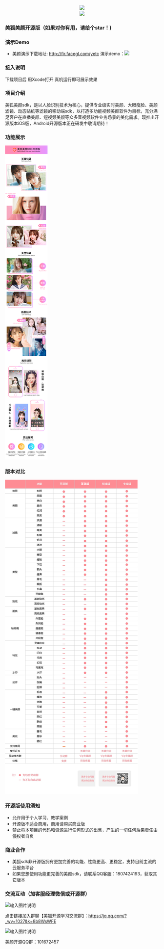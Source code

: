 <div align=center><img src="https://images.gitee.com/uploads/images/2021/0807/140824_628c2001_9236797.png" /></div>
<div align=center><img src="https://images.gitee.com/uploads/images/2021/0807/140839_fa112ac1_9236797.png" /></div>

### 美狐美颜开源版（如果对你有用，请给个star！)

### 演示Demo
- 美颜演示下载地址: <a target="_blank" href="http://fir.facegl.com/yetc">http://fir.facegl.com/yetc</a>
演示demo：<img src="https://images.gitee.com/uploads/images/2021/0611/133433_ea131003_2073279.png" width="400"/>

### 接入说明
下载项目后 用Xcode打开 真机运行即可展示效果

### 项目介绍
美狐美颜sdk，是以人脸识别技术为核心，提供专业级实时美颜、大眼瘦脸、美颜滤镜、动态贴纸等滤镜的移动端sdk，以打造多功能视频美颜软件为目标，充分满足客户在直播美颜、短视频美颜等众多音视频软件业务场景的美化需求。现推出开源版本iOS版，Android开源版本正在研发中敬请期待！

### 功能展示
![输入图片说明](QQ%E5%9B%BE%E7%89%8720220323170222.png)

### 版本对比
![输入图片说明](%E7%BE%8E%E7%8B%90%E7%BE%8E%E9%A2%9CSDK%E5%8A%9F%E8%83%BD%E5%AF%B9%E6%AF%94%E8%A1%A8.jpg)

### 开源版使用须知

- 允许用于个人学习、教学案例
- 开源版不适合商用，商用请购买商业版
- 禁止将本项目的代码和资源进行任何形式的出售，产生的一切任何后果责任由侵权者自负

### 商业合作
* 美狐sdk非开源版拥有更加完善的功能、性能更高、更稳定，支持目前主流的云服务平台
* 如果您想使用功能更完善的美颜sdk，请联系QQ客服：1807424193，获取其它版本

### 交流互动（加客服经理微信或开源群）
![输入图片说明](https://images.gitee.com/uploads/images/2021/0916/185939_2e66c575_9236797.png "wxer1.png")


点击链接加入群聊【美狐开源学习交流群】：https://jq.qq.com/?_wv=1027&k=8b8WsWFE

![输入图片说明](https://images.gitee.com/uploads/images/2021/0916/173830_95d0c197_9236797.png "美狐开源学习交流群群聊二维码.png")

美颜开源QQ群：101672457


